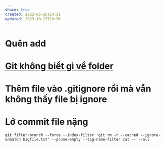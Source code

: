 ```yaml
---
share: true
created: 2023-05-26T14:51
updated: 2023-10-27T18:56
---
```

# Quên add

# [Git không biết gì về folder](./Git%20kh%C3%B4ng%20bi%E1%BA%BFt%20g%C3%AC%20v%E1%BB%81%20folder.md)

# Thêm file vào  .gitignore rồi mà vẫn không thấy file bị ignore

# Lỡ commit file nặng
```
git filter-branch --force --index-filter 'git rm -r --cached --ignore-unmatch bigfile.txt' --prune-empty --tag-name-filter cat -- --all
```
